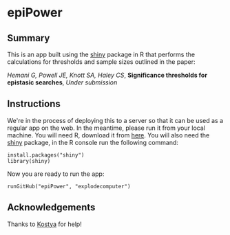 epiPower
========

Summary
-------

This is an app built using the [shiny][0] package in R that performs the calculations for thresholds and sample sizes outlined in the paper:

*Hemani G, Powell JE, Knott SA, Haley CS*, **Significance thresholds for epistasic searches**, *Under submission*


Instructions
------------

We're in the process of deploying this to a server so that it can be used as a regular app on the web. In the meantime, please run it from your local machine. You will need R, download it from [here][1]. You will also need the [shiny][0] package, in the R console run the following command:

    install.packages("shiny")
    library(shiny)

Now you are ready to run the app:

    runGitHub("epiPower", "explodecomputer")


Acknowledgements
----------------

Thanks to [Kostya][2] for help! 

[0]:(http://www.rstudio.com/shiny/)
[1]:(http://cran.r-project.org)
[2]:(https://github.com/kn3in)
